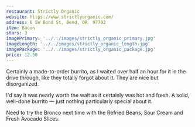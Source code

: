 ```yaml
---
restaurant: Strictly Organic
website: https://www.strictlyorganic.com/
address: 6 SW Bond St, Bend, OR  97702
item: Bacon
stars: 3
imagePrimary: '../../images/strictly_organic_primary.jpg'
imageLength: '../../images/strictly_organic_length.jpg'
imagePackage: '../../images/strictly_organic_package.jpg'
price: 12.50
---
```


Certainly a made-to-order burrito, as I waited over half an hour for it in the drive through, like they totally forgot about it. They are nice but disorganized.

I'd say it was nearly worth the wait as it certainly was hot and fresh. A solid, well-done burrito — just nothing particularly special about it.

Need to try the Bronco next time with the Refried Beans, Sour Cream and Fresh Avocado Slices.
